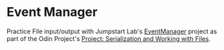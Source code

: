 # Event Manager

Practice File input/output with Jumpstart Lab's [EventManager](http://tutorials.jumpstartlab.com/projects/eventmanager.html) project as part of the Odin Project's [Project: Serialization and Working with Files](http://www.theodinproject.com/ruby-programming/file-i-o-and-serialization).
